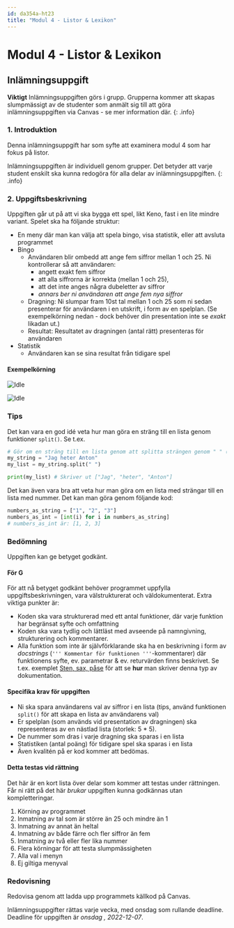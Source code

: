 ```yaml
---
id: da354a-ht23
title: "Modul 4 - Listor & Lexikon"
---
```


# Modul 4 - Listor & Lexikon

## Inlämningsuppgift

**Viktigt** Inlämningsuppgiften görs i grupp. Grupperna kommer att skapas slumpmässigt av de studenter som anmält sig till att göra inlämningsuppgiften via Canvas - se mer information där.
{: .info}

### 1. Introduktion

Denna inlämningsuppgift har som syfte att examinera modul 4 som har fokus på listor.

Inlämningsuppgiften är individuell genom grupper. Det betyder att varje student enskilt ska kunna redogöra för alla delar av inlämningsuppgiften.
{: .info}

### 2. Uppgiftsbeskrivning

Uppgiften går ut på att vi ska bygga ett spel, likt Keno, fast i en lite mindre variant. Spelet ska ha följande struktur:

- En meny där man kan välja att spela bingo, visa statistik, eller att avsluta programmet
- Bingo
    - Användaren blir ombedd att ange fem siffror mellan 1 och 25. Ni kontrollerar så att användaren:
        - angett exakt fem siffror
        - att alla siffrorna är korrekta (mellan 1 och 25),
        - att det inte anges några dubeletter av siffror
        - *annars ber ni användaren att ange fem nya siffror*
    - Dragning: Ni slumpar fram 10st tal mellan 1 och 25 som ni sedan presenterar för användaren i en utskrift, i form av en spelplan. (Se exempelkörning nedan - dock behöver din presentation inte se *exakt* likadan ut.)
    - Resultat: Resultatet av dragningen (antal rätt) presenteras för användaren
- Statistik
    - Användaren kan se sina resultat från tidigare spel

#### Exempelkörning

![Idle](../images/a-idle.png)

![Idle](../images/a-idle2.png)

### Tips

Det kan vara en god idé veta hur man göra en sträng till en lista genom funktioner `split()`. Se t.ex.
```python
# Gör om en sträng till en lista genom att splitta strängen genom " " (ett mellanslag)
my_string = "Jag heter Anton"
my_list = my_string.split(" ")

print(my_list) # Skriver ut ["Jag", "heter", "Anton"]
```

Det kan även vara bra att veta hur man göra om en lista med strängar till en lista med nummer. Det kan man göra genom följande kod:
```python
numbers_as_string = ["1", "2", "3"]
numbers_as_int = [int(i) for i in numbers_as_string]
# numbers_as_int är: [1, 2, 3]
```

### Bedömning

Uppgiften kan ge betyget godkänt.

#### För G

För att nå betyget godkänt behöver programmet uppfylla uppgiftsbeskrivningen, vara välstrukturerat och väldokumenterat. Extra viktiga punkter är:

- Koden ska vara strukturerad med ett antal funktioner, där varje funktion har begränsat syfte och omfattning
- Koden ska vara tydlig och lättläst med avseende på namngivning, strukturering och kommentarer.
- Alla funktion som inte är självförklarande ska ha en beskrivning i form av _docstrings_ (`''' Kommentar för funktionen '''`-kommentarer) där funktionens syfte, ev. parametrar & ev. returvärden finns beskrivet. Se t.ex. exemplet [Sten, sax, påse](http://localhost:4000/resurser/da354a/3-iteration-och-selektion/lecture-2/#sten-sax-p%C3%A5se-eller-gr%C3%A4vskopa) för att se **hur** man skriver denna typ av dokumentation.

#### Specifika krav för uppgiften

- Ni ska spara användarens val av siffror i en lista (tips, använd funktionen `split()` för att skapa en lista av användarens val)
- Er spelplan (som används vid presentation av dragningen) ska representeras av en nästlad lista (storlek: 5 * 5).
- De nummer som dras i varje dragning ska sparas i en lista
- Statistiken (antal poäng) för tidigare spel ska sparas i en lista
- Även kvalitén på er kod kommer att bedömas.

#### Detta testas vid rättning

Det här är en kort lista över delar som kommer att testas under rättningen. Får ni rätt på det här *brukar* uppgiften kunna godkännas utan kompletteringar.

1. Körning av programmet
2. Inmatning av tal som är större än 25 och mindre än 1
3. Inmatning av annat än heltal
4. Inmatning av både färre och fler siffror än fem
5. Inmatning av två eller fler lika nummer
6. Flera körningar för att testa slumpmässigheten
7. Alla val i menyn
8. Ej giltiga menyval

### Redovisning

Redovisa genom att ladda upp programmets källkod på Canvas.

Inlämningsuppgifter rättas varje vecka, med onsdag som rullande deadline. Deadline för uppgiften är _onsdag , 2022-12-07_.
